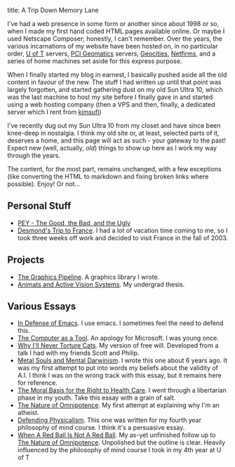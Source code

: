 title: A Trip Down Memory Lane

I've had a web presence in some form or another since about 1998 or so, when
I made my first hand coded HTML pages available online.  Or maybe I used
Netscape Composer; honestly, I can't remember.  Over the years, the various
incarnations of my website have been hosted on, in no particular order,
[U of T][1] servers, [PCI Geomatics][2] servers, [Geocities][3],
[Netfirms][4], and a series of home machines set aside for this express
purpose.

When I finally started my blog in earnest, I basically pushed aside all the
old content in favour of the new.  The stuff I had written up until that
point was largely forgotten, and started gathering dust on my old Sun Ultra
10, which was the last machine to host my site before I finally gave in and
started using a web hosting company (then a VPS and then, finally, a
dedicated server which I rent from [kimsufi][5])

I've recently dug out my Sun Ultra 10 from my closet and have since been
knee-deep in nostalgia.  I think my old site or, at least, selected parts of
it, deserves a home, and this page will act as such - your gateway to the
past!  Expect new (well, actually, *old*) things to show up here as I work
my way through the years.

The content, for the most part, remains unchanged, with a few exceptions
(like converting the HTML to markdown and fixing broken links where
possible).  Enjoy! Or not...

## Personal Stuff

* [PEY - The Good, the Bad, and the Ugly](pey.html)
* [Desmond's Trip to France](france.html). I had a lot of vacation time
  coming to me, so I took three weeks off work and decided to visit France
  in the fall of 2003.

## Projects

* [The Graphics Pipeline](gp.html).  A graphics library I wrote.
* [Animats and Active Vision Systems](thesis.html).  My undergrad thesis.


## Various Essays

* [In Defense of Emacs](emacsdefense.html).  I use emacs.  I sometimes feel the need to defend this.
* [The Computer as a Tool](msdefense.html).  An apology for Microsoft.  I was young once.
* [Why I'll Never Torture Cats](freewill.html). My version of free
  will. Developed from a talk I had with my friends Scott and Philip.
* [Metal Souls and Mental Darwinism](ai.html). I wrote this one about 6
  years ago. It was my first attempt to put into words my beliefs about the
  validity of A.I. I think I was on the wrong track with this essay, but it
  remains here for reference.
* [The Moral Basis for the Right to Health Care](bioessay.html).  I went
  through a libertarian phase in my youth.  Take this essay with a grain of
  salt.
* [The Nature of Omnipotence](god.html). My first attempt at explaining why
  I'm an atheist.
* [Defending Physicalism](essaymind.html). This one was written for my
  fourth year philosophy of mind course. I think it's a persuasive essay.
* [When A Red Ball Is Not A Red Ball](logic.html). My as-yet unfinished
  follow up to <a href="essays/god.html">The Nature of
  Omnipotence</a>. Unpolished but the outline is clear. Heavily influenced
  by the philosophy of mind course I took in my 4th year at U of T


[1]: https://www.utoronto.ca/
[2]: http://www.pcigeomatics.com/
[3]: https://en.wikipedia.org/wiki/Yahoo!_GeoCities
[4]: https://www.netfirms.ca/
[5]: https://www.kimsufi.com/ca/en/
